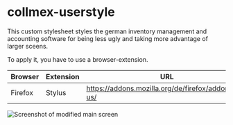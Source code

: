 # collmex-userstyle

This custom stylesheet styles the german inventory management and accounting software for being less ugly and taking more advantage of larger sceens.

To apply it, you have to use a browser-extension.

| Browser | Extension | URL |
| --- | --- | --- |
| Firefox | Stylus | https://addons.mozilla.org/de/firefox/addon/styl-us/

![Screenshot of modified main screen](https://myoctocat.com/Css_Screen-5.png)
